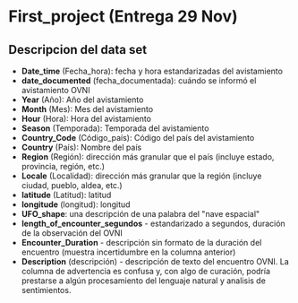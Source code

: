 # First_project (Entrega 29 Nov)
## Descripcion del data set
- **Date_time** (Fecha_hora): fecha y hora estandarizadas del avistamiento
- **date_documented** (fecha_documentada): cuándo se informó el avistamiento OVNI
- **Year** (Año): Año del avistamiento
- **Month** (Mes): Mes del avistamiento
- **Hour** (Hora): Hora del avistamiento
- **Season** (Temporada): Temporada del avistamiento
- **Country_Code** (Código_país): Código del país del avistamiento
- **Country** (País): Nombre del país
- **Region** (Región): dirección más granular que el país (incluye estado, provincia, región, etc.)
- **Locale** (Localidad): dirección más granular que la región (incluye ciudad, pueblo, aldea, etc.)
- **latitude** (Latitud): latitud
- **longitude** (longitud): longitud
- **UFO_shape**: una descripción de una palabra del "nave espacial"
- **length_of_encounter_segundos** - estandarizado a segundos, duración de la observación del OVNI
- **Encounter_Duration** - descripción sin formato de la duración del encuentro (muestra incertidumbre en la columna anterior)
- **Description** (descripción) - descripción de texto del encuentro OVNI. La columna de advertencia es confusa y, con algo de curación, podría prestarse a algún procesamiento del lenguaje natural y analisis de sentimientos.

